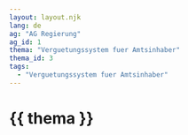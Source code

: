 ```yaml
---
layout: layout.njk
lang: de
ag: "AG Regierung"
ag_id: 1
thema: "Verguetungssystem fuer Amtsinhaber"
thema_id: 3
tags:
  - "Verguetungssystem fuer Amtsinhaber"
---
```


# {{ thema }}
